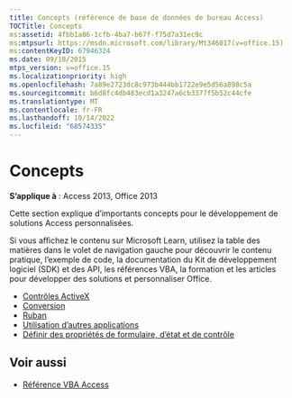 ```yaml
---
title: Concepts (référence de base de données de bureau Access)
TOCTitle: Concepts
ms:assetid: 4fbb1a86-1cfb-4ba7-b67f-f75d7a31ec9c
ms:mtpsurl: https://msdn.microsoft.com/library/Mt346017(v=office.15)
ms:contentKeyID: 67946324
ms.date: 09/18/2015
mtps_version: v=office.15
ms.localizationpriority: high
ms.openlocfilehash: 7a89e2723dc8c973b444bb1722e9e5d56a898c5a
ms.sourcegitcommit: b6d8fc4db483ecd1a3247a6cb3377f5b52c44cfe
ms.translationtype: MT
ms.contentlocale: fr-FR
ms.lasthandoff: 10/14/2022
ms.locfileid: "68574335"
---
```

# <a name="concepts"></a>Concepts

**S’applique à** : Access 2013, Office 2013

Cette section explique d’importants concepts pour le développement de solutions Access personnalisées.

Si vous affichez le contenu sur Microsoft Learn, utilisez la table des matières dans le volet de navigation gauche pour découvrir le contenu pratique, l’exemple de code, la documentation du Kit de développement logiciel (SDK) et des API, les références VBA, la formation et les articles pour développer des solutions et personnaliser Office.

- [Contrôles ActiveX](activex-controls-access.md)
- [Conversion](conversion.md)
- [Ruban](ribbon.md)
- [Utilisation d’autres applications](working-with-other-applications-access.md)
- [Définir des propriétés de formulaire, d’état et de contrôle](set-form-report-and-control-properties.md)

## <a name="see-also"></a>Voir aussi

- [Référence VBA Access](/office/vba/api/overview/access)
